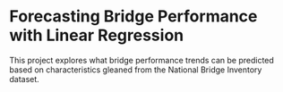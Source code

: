 # Forecasting Bridge Performance with Linear Regression

This project explores what bridge performance trends can be predicted based on characteristics gleaned from the National Bridge Inventory dataset.
